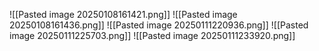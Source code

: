 ![[Pasted image 20250108161421.png]]
![[Pasted image 20250108161436.png]]
![[Pasted image 20250111220936.png]]
![[Pasted image 20250111225703.png]]
![[Pasted image 20250111233920.png]]


